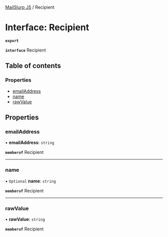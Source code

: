 [MailSlurp JS](../README.md) / Recipient

# Interface: Recipient

**`export`**

**`interface`** Recipient

## Table of contents

### Properties

- [emailAddress](Recipient.md#emailaddress)
- [name](Recipient.md#name)
- [rawValue](Recipient.md#rawvalue)

## Properties

### emailAddress

• **emailAddress**: `string`

**`memberof`** Recipient

___

### name

• `Optional` **name**: `string`

**`memberof`** Recipient

___

### rawValue

• **rawValue**: `string`

**`memberof`** Recipient
